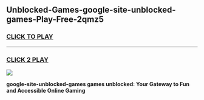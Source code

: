 
## Unblocked-Games-google-site-unblocked-games-Play-Free-2qmz5
<h3>
<a href="https://premium76.site?title=google-site-unblocked-games&ref=21A">CLICK TO PLAY</a></h3>
<hr>

<h3>
<a href="https://premium76.site?title=google-site-unblocked-games&ref=21A">CLICK 2 PLAY</a>
  
</h3>

<a href="https://premium76.site?title=google-site-unblocked-games&ref=21A"><img src="https://clearcache.store/games.png"></a>


**google-site-unblocked-games games unblocked: Your Gateway to Fun and Accessible Online Gaming**
